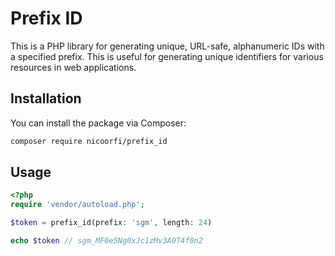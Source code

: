 # Prefix ID 

This is a PHP library for generating unique, URL-safe, alphanumeric IDs with a specified prefix. This is useful for generating unique identifiers for various resources in web applications.

## Installation

You can install the package via Composer:

```bash
composer require nicoorfi/prefix_id
```

## Usage

```php
<?php
require 'vendor/autoload.php';

$token = prefix_id(prefix: 'sgm', length: 24)

echo $token // sgm_MF0e5Ng0xJc1zMv3A0T4f0n2
```
